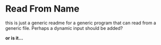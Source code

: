 # Read From Name
this is just a generic readme for a generic program that can read from a generic file. Perhaps a dynamic input should be added?

**or is it...**
